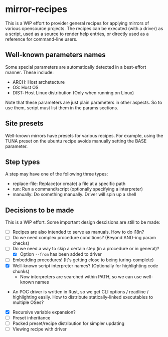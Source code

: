 # mirror-recipes

This is a WIP effort to provider general recipes for applying mirrors of various opensource projects. The recipes can be executed (with a driver) as a script, used as a source to render help entries, or directly used as a reference for command-line users.

## Well-known parameters names
Some special parameters are automatically detected in a best-effort manner. These include:

- ARCH: Host archetecture
- OS: Host OS
- DIST: Host Linux distribution (Only when running on Linux)

Note that these parameters are just plain parameters in other aspects. So to use them, script must list them in the params sections.

## Site presets
Well-known mirrors have presets for various recipes. For example, using the TUNA preset on the ubuntu recipe avoids manually setting the BASE parameter.

## Step types
A step may have one of the following three types:

- replace-file: Replace(or create) a file at a specific path
- run: Run a command/script (optionally specifying a interpreter)
- manually: Do something manually. Driver will spin up a shell

## Decisions to be made
This is a WIP effort. Some important design descisions are still to be made:

- [ ] Recipes are also intended to serve as manuals. How to do i18n?
- [ ] Do we need complex procedure conditions? (Beyond AND-ing param checks)
- [ ] Do we need a way to skip a certain step (in a procedure or in general)?
  - [x] Option `--from` has been added to driver
- [ ] Embedding procedures! (It's getting close to being turing-complete)
- [x] Well-known script interpreter names? (Optionally for highlighting code chunks)
  - Now interpreters are searched within PATH, so we can use well-known names
- An POC driver is written in Rust, so we get CLI options / readline / highlighting easily. How to distribute statically-linked executables to multiple OSes?
- [x] Recursive variable expansion?
- [ ] Preset inheritance
- [ ] Packed preset/recipe distribution for simpler updating
- [ ] Viewing recipe with driver
